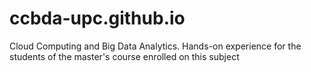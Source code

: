 # ccbda-upc.github.io
Cloud Computing and Big Data Analytics. Hands-on experience for the students of the master's course enrolled on this subject
